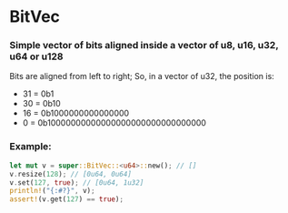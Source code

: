 # BitVec

### Simple vector of bits aligned inside a vector of u8, u16, u32, u64 or u128

Bits are aligned from left to right;
So, in a vector of u32, the position is:
- 31 = 0b1
- 30 = 0b10
- 16 = 0b1000000000000000
- 0 = 0b10000000000000000000000000000000

### Example:
```rust
let mut v = super::BitVec::<u64>::new(); // []
v.resize(128); // [0u64, 0u64]
v.set(127, true); // [0u64, 1u32]
println!("{:#?}", v);
assert!(v.get(127) == true);
```